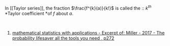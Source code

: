 In [[Taylor series]], the fraction $\frac{f^{k}(a)}{k!}$ is called the :: $k^{th}$ *Taylor coefficient ​*of $f$ about $a$.

‍

1. [mathematical statistics with applications - Excerpt of: Miller - 2017 - The probability lifesaver all the tools you need , p272](lt://open/Iv2RHeBL0EO6r5sm3cwqlg)

